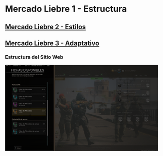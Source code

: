 # Mercado Liebre 1 - Estructura
## [Mercado Liebre 2 - Estilos](https://github.com/ema201217/mercado-liebre-dos)
## [Mercado Liebre 3 - Adaptativo](https://github.com/ema201217/mercado-liebre-tres)

### Estructura del Sitio Web

![img ML](imagen.png)
